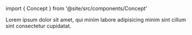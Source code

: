 import { Concept } from '@site/src/components/Concept'

<Concept
  title = "CI/CD"
  kind  = "Mastery"
  block = {true}>
Lorem ipsum dolor sit amet, qui minim labore adipisicing minim sint cillum sint consectetur cupidatat.  
</Concept>

